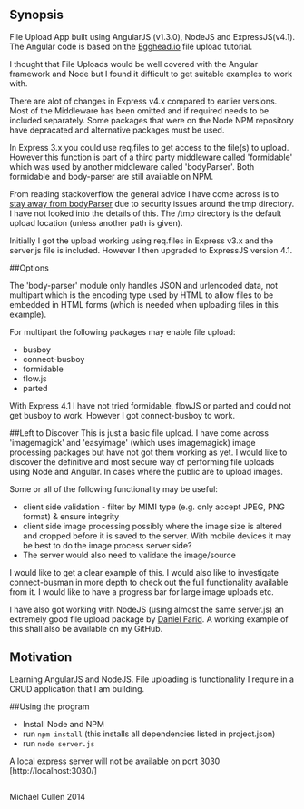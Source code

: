 ## Synopsis

File Upload App built using AngularJS (v1.3.0), NodeJS and ExpressJS(v4.1).
The Angular code is based on the [Egghead.io](http://ionicframework.com/) file upload tutorial.

I thought that File Uploads would be well covered with the Angular framework and Node
but I found it difficult to get suitable examples to work with.

There are alot of changes in Express v4.x compared to earlier versions.
Most of the Middleware has been omitted and if required needs to be included separately.
Some packages that were on the Node NPM repository have depracated and alternative packages must be used.

In Express 3.x you could use req.files to get access to the file(s) to upload. However this function is part of a 
third party middleware called 'formidable' which was used by another middleware called 'bodyParser'.
Both formidable and body-parser are still available on NPM. 

From reading stackoverflow the general advice I have come across is to [stay away from bodyParser](http://andrewkelley.me/post/do-not-use-bodyparser-with-express-js.html) due to security issues around the tmp directory.
I have not looked into the details of this. The /tmp directory is the default upload location (unless another path is given).

Initially I got the upload working using req.files in Express v3.x and the server.js file is included.
However I then upgraded to ExpressJS version 4.1.

##Options

The 'body-parser' module only handles JSON and urlencoded data, not multipart which is the encoding type used by HTML to allow files to be embedded in HTML forms (which is needed when uploading files in this example). 

For multipart the following packages may enable file upload: 

* busboy 
* connect-busboy 
* formidable
* flow.js
* parted

With Express 4.1 I have not tried formidable, flowJS or parted and could not get busboy to work. However I got connect-busboy to work.   


##Left to Discover
This is just a basic file upload. I have come across 'imagemagick' and 'easyimage' (which uses imagemagick) image processing packages but have 
not got them working as yet. I would like to discover the definitive and most secure way of performing file uploads using Node and Angular. 
In cases where the public are to upload images.

Some or all of the following  functionality may be useful: 
* client side validation - filter by MIMI type (e.g. only accept JPEG, PNG format) & ensure integrity
* client side image processing possibly where the image size is altered and cropped before it is saved to the server.
With mobile devices it may be best to do the image process server side?
* The server would also need to validate the image/source 

I would like to get a clear example of this. 
I would also like to investigate connect-busman in more depth to check out the full functionality available from it. 
I would like to have a progress bar for large image uploads etc.


I have also got working with NodeJS (using almost the same server.js) an extremely good file upload package by [Daniel Farid](https://github.com/danialfarid/angular-file-upload). A working example of this shall also be available on my GitHub.


## Motivation

Learning AngularJS and NodeJS. File uploading is functionality I require in a CRUD application that I am building. 

 
##Using the program
* Install Node and NPM
* run `npm install` (this installs all dependencies listed in project.json)
* run `node server.js`

A local express server will not be available on port 3030 [http://localhost:3030/]

##

Michael Cullen 2014